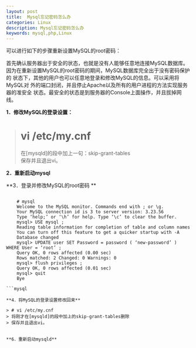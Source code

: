 ```yaml
---
layout: post
title:  Mysql忘记密码怎么办 
categories: Linux
description: Mysql忘记密码怎么办
keywords: mysql,php,Linux
---
```


可以进行如下的步骤重新设置MySQL的root密码： 

首先确认服务器出于安全的状态，也就是没有人能够任意地连接MySQL数据库。 因为在重新设置MySQL的root密码的期间，MySQL数据库完全出于没有密码保护的 状态下，其他的用户也可以任意地登录和修改MySQL的信息。可以采用将MySQL对 外的端口封闭，并且停止Apache以及所有的用户进程的方法实现服务器的准安全 状态。最安全的状态是到服务器的Console上面操作，并且拔掉网线。 


**1．修改MySQL的登录设置：** 

> # vi /etc/my.cnf   
> 在[mysqld]的段中加上一句：skip-grant-tables   
> 保存并且退出vi。   

**2．重新启动mysql**

**3．登录并修改MySQL的root密码 **

```mysql

    # mysql   
    Welcome to the MySQL monitor. Commands end with ; or \g.   
    Your MySQL connection id is 3 to server version: 3.23.56   
    Type ‘help;’ or ‘\h’ for help. Type ‘\c’ to clear the buffer.   
    mysql> USE mysql ;   
    Reading table information for completion of table and column names   
    You can turn off this feature to get a quicker startup with -A   
    Database changed   
    mysql> UPDATE user SET Password = password ( ‘new-password’ ) WHERE User = ‘root’ ;   
    Query OK, 0 rows affected (0.00 sec)   
    Rows matched: 2 Changed: 0 Warnings: 0   
    mysql> flush privileges ;   
    Query OK, 0 rows affected (0.01 sec)   
    mysql> quit   
    Bye   

```mysql

**4．将MySQL的登录设置修改回来** 

> # vi /etc/my.cnf   
> 将刚才在[mysqld]的段中加上的skip-grant-tables删除   
> 保存并且退出vi。   


**6．重新启动mysqld** 
